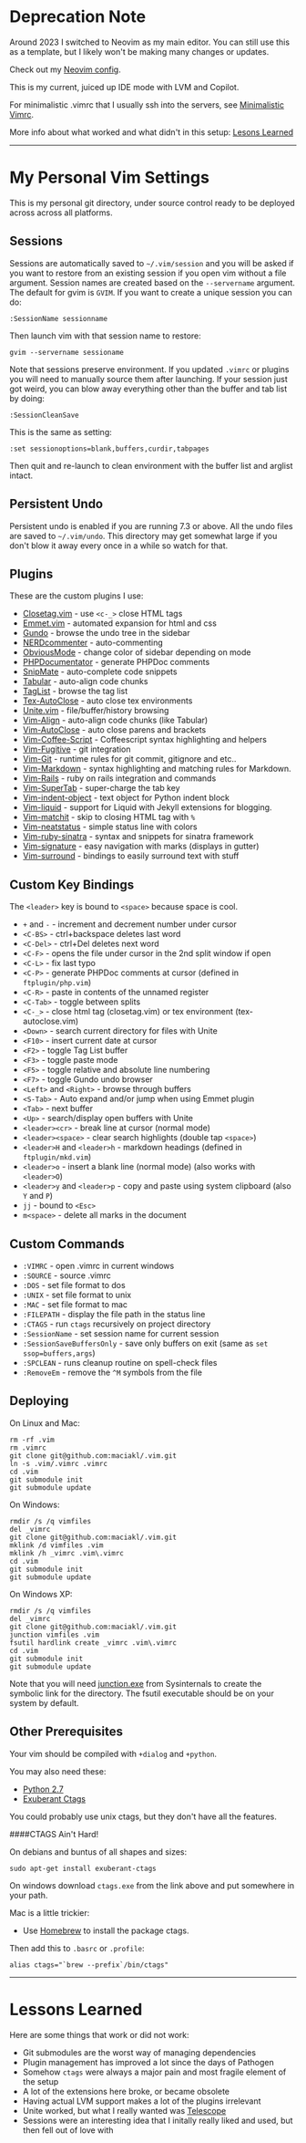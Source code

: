# Deprecation Note

Around 2023 I switched to Neovim as my main editor. You can still use this as a template, but I likely won't be making many changes or updates.

Check out my [Neovim config](https://github.com/maciakl/neovim).

This is my current, juiced up IDE mode with LVM and Copilot.

For minimalistic .vimrc that I usually ssh into the servers, see [Minimalistic Vimrc](https://gist.github.com/maciakl/6e5c8021b6db6626deb12033d0f5d1a4).

More info about what worked and what didn't in this setup: [Lesons Learned](#lessons-learned)

----


My Personal Vim Settings
===

This is my personal git directory, under source control ready to be deployed
across across all platforms.

Sessions
--------

Sessions are automatically saved to `~/.vim/session` and you will be asked if 
you want to restore from an existing session if you open vim without a file
argument. Session names are created based on the `--servername` argument. The
default for gvim is `GVIM`. If you want to create a unique session you can do:

    :SessionName sessionname

Then launch vim with that session name to restore:

    gvim --servername sessioname

Note that sessions preserve environment. If you updated `.vimrc` or plugins you
will need to manually source them after launching. If your session just got 
weird, you can blow away everything other than the buffer and tab list by doing:

    :SessionCleanSave

This is the same as setting:

    :set sessionoptions=blank,buffers,curdir,tabpages

Then quit and re-launch to clean environment with the buffer list and arglist
intact.

Persistent Undo
---------------

Persistent undo is enabled if you are running 7.3 or above. All the undo files
are saved to `~/.vim/undo`. This directory may get somewhat large if you don't
blow it away every once in a while so watch for that.

Plugins
---

These are the custom plugins I use:

* [Closetag.vim](https://github.com/vim-scripts/closetag.vim) - use `<c-_>` close HTML tags
* [Emmet.vim](https://github.com/mattn/emmet-vim) - automated expansion for html and css
* [Gundo](https://github.com/sjl/gundo.vim) - browse the undo tree in the sidebar
* [NERDcommenter](https://github.com/scrooloose/nerdcommenter) - auto-commenting
* [ObviousMode](https://github.com/bsl/obviousmode) - change color of sidebar depending on mode
* [PHPDocumentator](https://github.com/vim-scripts/PDV--phpDocumentor-for-Vim) - generate PHPDoc comments
* [SnipMate](https://github.com/msanders/snipmate.vim) - auto-complete code snippets
* [Tabular](https://github.com/godlygeek/tabular) - auto-align code chunks
* [TagList](https://github.com/vim-scripts/taglist.vim) - browse the tag list
* [Tex-AutoClose](https://github.com/vim-scripts/tex_autoclose.vim) - auto close tex environments
* [Unite.vim](https://github.com/Shougo/unite.vim) - file/buffer/history browsing
* [Vim-Align](https://github.com/tsaleh/vim-align) - auto-align code chunks (like Tabular)
* [Vim-AutoClose](https://github.com/Townk/vim-autoclose) - auto close parens and brackets
* [Vim-Coffee-Script](https://github.com/kchmck/vim-coffee-script) - Coffeescript syntax highlighting and helpers
* [Vim-Fugitive](https://github.com/tpope/vim-fugitive) - git integration
* [Vim-Git](https://github.com/tpope/vim-git) - runtime rules for git commit, gitignore and etc..
* [Vim-Markdown](https://github.com/plasticboy/vim-markdown) - syntax highlighting and matching rules for Markdown.
* [Vim-Rails](https://github.com/tpope/vim-rails) - ruby on rails integration and commands
* [Vim-SuperTab](https://github.com/tsaleh/vim-supertab) - super-charge the tab key
* [Vim-indent-object](https://github.com/michaeljsmith/vim-indent-object) - text object for Python indent block
* [Vim-liquid](https://github.com/tpope/vim-liquid) - support for Liquid with Jekyll extensions for blogging.
* [Vim-matchit](https://github.com/edsono/vim-matchit) - skip to closing HTML tag with `%`
* [Vim-neatstatus](https://github.com/maciakl/vim-neatstatus) - simple status line with colors
* [Vim-ruby-sinatra](https://github.com/hallison/vim-ruby-sinatra) - syntax and snippets for sinatra framework
* [Vim-signature](https://github.com/kshenoy/vim-signature) - easy navigation with marks (displays in gutter)
* [Vim-surround](https://github.com/tpope/vim-surround) - bindings to easily surround text with stuff

Custom Key Bindings
---

The `<leader>` key is bound to `<space>` because space is cool.

* `+` and `-`                   -  increment and decrement number under cursor
* `<C-BS>`                      -  ctrl+backspace deletes last word
* `<C-Del>`                     -  ctrl+Del deletes next word
* `<C-F>`                       -  opens the file under cursor in the 2nd split window if open
* `<C-L>`                       -  fix last typo
* `<C-P>`                       -  generate PHPDoc comments at cursor (defined in `ftplugin/php.vim`)
* `<C-R>`                       -  paste in contents of the unnamed register
* `<C-Tab>`                     -  toggle between splits
* `<C-_>`                       -  close html tag (closetag.vim) or tex environment (tex-autoclose.vim)
* `<Down>`                      -  search current directory for files with Unite
* `<F10>`                       -  insert current date at cursor
* `<F2>`                        -  toggle Tag List buffer
* `<F3>`                        -  toggle paste mode
* `<F5>`                        -  toggle relative and absolute line numbering
* `<F7>`                        -  toggle Gundo undo browser
* `<Left>` and `<Right>`        -  browse through buffers
* `<S-Tab>`                     -  Auto expand and/or jump when using Emmet plugin
* `<Tab>`                       -  next buffer
* `<Up>`                        -  search/display open buffers with Unite
* `<leader><cr>`                -  break line at cursor (normal mode)
* `<leader><space>`             -  clear search highlights (double tap `<space>`)
* `<leader>H` and `<leader>h`   -  markdown headings (defined in `ftplugin/mkd.vim`)
* `<leader>o`                   -  insert a blank line (normal mode) (also works with `<leader>O`)
* `<leader>y` and `<leader>p`   -  copy and paste using system clipboard (also `Y` and `P`)
* `jj`                          -  bound to `<Esc>`
* `m<space>`                    -  delete all marks in the document


Custom Commands
---

* `:VIMRC`                  - open .vimrc in current windows
* `:SOURCE`                 - source .vimrc
* `:DOS`                    - set file format to dos
* `:UNIX`                   - set file format to unix
* `:MAC`                    - set file format to mac
* `:FILEPATH`               - display the file path in the status line
* `:CTAGS`                  -  run `ctags` recursively on project directory
* `:SessionName`            - set session name for current session
* `:SessionSaveBuffersOnly` - save only buffers on exit (same as `set ssop=buffers,args`)
* `:SPCLEAN`                - runs cleanup routine on spell-check files
* `:RemoveEm`               - remove the `^M` symbols from the file

Deploying
---

On Linux and Mac:

    rm -rf .vim
    rm .vimrc
    git clone git@github.com:maciakl/.vim.git
    ln -s .vim/.vimrc .vimrc
    cd .vim
    git submodule init
    git submodule update

On Windows:

    rmdir /s /q vimfiles
    del _vimrc
    git clone git@github.com:maciakl/.vim.git
    mklink /d vimfiles .vim
    mklink /h _vimrc .vim\.vimrc
    cd .vim
    git submodule init
    git submodule update

On Windows XP:

	rmdir /s /q vimfiles
    del _vimrc
    git clone git@github.com:maciakl/.vim.git
    junction vimfiles .vim
    fsutil hardlink create _vimrc .vim\.vimrc
    cd .vim
    git submodule init
    git submodule update

Note that you will need [junction.exe](http://technet.microsoft.com/en-us/sysinternals/bb896768.aspx) from Sysinternals to create the symbolic link for the directory. The fsutil executable should be on your system by default.

Other Prerequisites
-------------------

Your vim should be compiled with `+dialog` and `+python`.

You may also need these:

- [Python 2.7](http://www.python.org/getit/releases/2.7/)
- [Exuberant Ctags](http://ctags.sourceforge.net/) 

You could probably use unix ctags, but they don't have all the features.

####CTAGS Ain't Hard!

On debians and buntus of all shapes and sizes:

    sudo apt-get install exuberant-ctags
     
On windows download `ctags.exe` from the link above and put somewhere in your path.

Mac is a little trickier:

- Use [Homebrew](http://mxcl.github.com/homebrew/) to install the package ctags. 
    
Then add this to `.basrc` or `.profile`:

    alias ctags="`brew --prefix`/bin/ctags"

----

# Lessons Learned

Here are some things that work or did not work:

- Git submodules are the worst way of managing dependencies
- Plugin management has improved a lot since the days of Pathogen
- Somehow `ctags` were always a major pain and most fragile element of the setup
- A lot of the extensions here broke, or became obsolete
- Having actual LVM support makes a lot of the plugins irrelevant
- Unite worked, but what I really wanted was [Telescope](https://github.com/nvim-telescope/telescope.nvim)
- Sessions were an interesting idea that I initally really liked and used, but then fell out of love with
